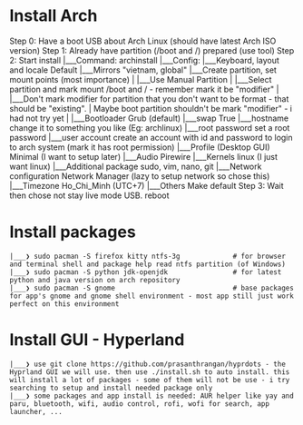 # Install Arch
Step 0: Have a boot USB about Arch Linux (should have latest Arch ISO version) 
Step 1: Already have partition (/boot and /) prepared (use tool) 
Step 2: Start install
    |___Command: archinstall 
    |___Config: 
            |___Keyboard, layout and locale     Default 
            |___Mirrors                         "vietnam, global" 
            |___Create partition, set mount points (most importance) 
            |       |___Use Manual Partition 
            |               |___Select partition and mark mount /boot and / - remember mark it be "modifier" 
            |               |___Don't mark modifier for partition that you don't want to be format - that should be "existing". 
            |                   Maybe boot partition shouldn't be mark "modifier" - i had not try yet 
            |
            |___Bootloader      	            Grub (default) 
            |___swap            	            True 
            |___hostname	                    change it to something you like (Eg: archlinux) 
            |___root password	                set a root password 
            |___user account	                create an account with id and password to login to arch system (mark it has root permission) 
            |___Profile (Desktop GUI)           Minimal (I want to setup later) 
            |___Audio                           Pirewire 
            |___Kernels                         linux (I just want linux) 
            |___Additional package              sudo, vim, nano, git 
            |___Network configuration           Network Manager (lazy to setup network so chose this)
            |___Timezone                        Ho_Chi_Minh (UTC+7) 
            |___Others                          Make default
Step 3: Wait then chose not stay live mode USB. reboot 

# Install packages
    |___❯ sudo pacman -S firefox kitty ntfs-3g             # for browser and terminal shell and package help read ntfs partition (of Windows) 
    |___❯ sudo pacman -S python jdk-openjdk                # for latest python and java version on arch repository 
    |___❯ sudo pacman -S gnome                             # base packages for app's gnome and gnome shell environment - most app still just work perfect on this environment 

# Install GUI - Hyperland
    |___❯ use git clone https://github.com/prasanthrangan/hyprdots - the Hyprland GUI we will use. then use ./install.sh to auto install. this will install a lot of packages - some of them will not be use - i try searching to setup and install needed package only 
    |___❯ some packages and app install is needed: AUR helper like yay and paru, bluetooth, wifi, audio control, rofi, wofi for search, app launcher, ...